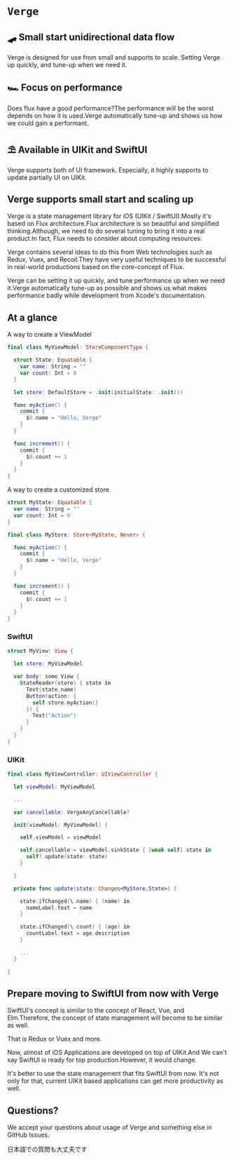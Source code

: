 # ``Verge``

## 🛹 Small start unidirectional data flow

Verge is designed for use from small and supports to scale. Setting Verge up quickly, and tune-up when we need it.

## 🏎 Focus on performance

Does flux have a good performance?The performance will be the worst depends on how it is used.Verge automatically tune-up and shows us how we could gain a performant.

## ⛱ Available in **UIKit** and **SwiftUI**

Verge supports both of UI framework. Especially, it highly supports to update partially UI on UIKit.

## Verge supports small start and scaling up

Verge is a state management library for iOS (UIKit / SwiftUI).Mostly it's based on Flux architecture.Flux architecture is so beautiful and simplified thinking.Although, we need to do several tuning to bring it into a real product.In fact, Flux needs to consider about computing resources.

Verge contains several ideas to do this from Web technologies such as Redux, Vuex, and Recoil.They have very useful techniques to be successful in real-world productions based on the core-concept of Flux.

Verge can be setting it up quickly, and tune performance up when we need it.Verge automatically tune-up as possible and shows us what makes performance badly while development from Xcode's documentation.

## At a glance

A way to create a ViewModel

```swift
final class MyViewModel: StoreComponentType {

  struct State: Equatable {
    var name: String = ""
    var count: Int = 0
  }

  let store: DefaultStore = .init(initialState: .init())

  func myAction() {
    commit {
      $0.name = "Hello, Verge"
    }
  }

  func increment() {
    commit {
      $0.count += 1
    }
  }
}
```

A way to create a customized store

```swift
struct MyState: Equatable {
  var name: String = ""
  var count: Int = 0
}

final class MyStore: Store<MyState, Never> {

  func myAction() {
    commit {
      $0.name = "Hello, Verge"
    }
  }

  func increment() {
    commit {
      $0.count += 1
    }
  }
}
```

### SwiftUI

```swift
struct MyView: View {

  let store: MyViewModel

  var body: some View {
    StateReader(store) { state in
      Text(state.name)
      Button(action: {
        self.store.myAction()
      }) {
        Text("Action")
      }
    }
  }
}
```

### UIKit

```swift
final class MyViewController: UIViewController {

  let viewModel: MyViewModel

  ...

  var cancellable: VergeAnyCancellable?

  init(viewModel: MyViewModel) {

    self.viewModel = viewModel

    self.cancellable = viewModel.sinkState { [weak self] state in
      self?.update(state: state)
    }

  }

  private func update(state: Changes<MyStore.State>) {

    state.ifChanged(\.name) { (name) in
      nameLabel.text = name
    }

    state.ifChanged(\.count) { (age) in
      countLabel.text = age.description
    }

    ...
  }

}
```

## Prepare moving to SwiftUI from now with Verge

SwiftUI's concept is similar to the concept of React, Vue, and Elm.Therefore, the concept of state management will become to be similar as well.

That is Redux or Vuex and more.

Now, almost of iOS Applications are developed on top of UIKit.And We can't say SwiftUI is ready for top production.However, it would change.

It's better to use the state management that fits SwiftUI from now. It's not only for that, current UIKit based applications can get more productivity as well.

## Questions?

We accept your questions about usage of Verge and something else in GitHub Issues.

日本語での質問も大丈夫です
